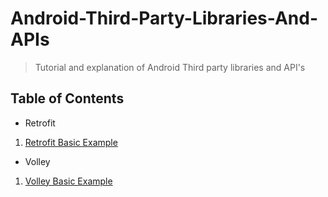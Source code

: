 # Android-Third-Party-Libraries-And-APIs

> Tutorial and explanation of Android Third party libraries and API's

## Table of Contents

* Retrofit 
1. [Retrofit Basic Example](https://github.com/hisham-abifarah/Android-Third-Party-Libraries-And-APIs/blob/master/app/src/main/java/com/inci/androidapisandthirdpartylibrairies/Retrofit/RetrofitBasicExample.java)

* Volley 
1. [Volley Basic Example](https://github.com/hisham-abifarah/Android-Third-Party-Libraries-And-APIs/blob/master/app/src/main/java/com/inci/androidapisandthirdpartylibrairies/Volley/VolleyBasicExample.java)


  
  

